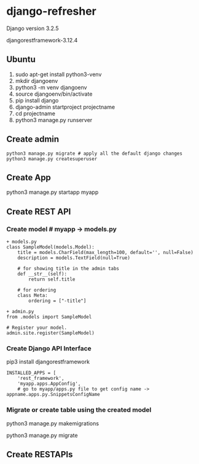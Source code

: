# django-refresher

Django version 3.2.5

djangorestframework-3.12.4

## Ubuntu

1. sudo apt-get install python3-venv
2. mkdir djangoenv
3. python3 -m venv djangoenv
4. source djangoenv/bin/activate
5. pip install django
6. django-admin startproject projectname
7. cd projectname
8. python3 manage.py runserver

## Create admin

```
python3 manage.py migrate # apply all the default django changes
python3 manage.py createsuperuser
```

## Create App

python3 manage.py startapp myapp

## Create REST API

### Create model # myapp -> models.py

```
+ models.py
class SampleModel(models.Model):
    title = models.CharField(max_length=100, default='', null=False)
    description = models.TextField(null=True)

    # for showing title in the admin tabs
    def __str__(self):
        return self.title

    # for ordering
    class Meta:
        ordering = ["-title"]

+ admin.py
from .models import SampleModel

# Register your model.
admin.site.register(SampleModel)
```

### Create Django API Interface

pip3 install djangorestframework

```
INSTALLED_APPS = [
    'rest_framework',
    'myapp.apps.AppConfig',
    # go to myapp/apps.py file to get config name -> appname.apps.py.SnippetsConfigName
```

### Migrate or create table using the created model

python3 manage.py makemigrations

python3 manage.py migrate

## Create RESTAPIs

